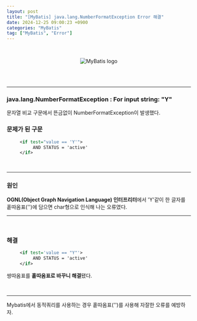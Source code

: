 ```yaml
---
layout: post
title: "[MyBatis] java.lang.NumberFormatException Error 해결"
date: 2024-12-25 09:00:23 +0900
categories: "MyBatis"
tag: ["MyBatis", "Error"]
---
```

<br>

<script async src="https://pagead2.googlesyndication.com/pagead/js/adsbygoogle.js?client=ca-pub-3561381376929023"
     crossorigin="anonymous"></script>
<ins class="adsbygoogle"
     style="display:block; text-align:center;"
     data-ad-layout="in-article"
     data-ad-format="fluid"
     data-ad-client="ca-pub-3561381376929023"
     data-ad-slot="1405810651"></ins>
<script>
     (adsbygoogle = window.adsbygoogle || []).push({});
</script>


<div style="text-align:center;">
  <img src="https://github.com/user-attachments/assets/d6ec2e3f-10b8-4b6b-9ea9-11ca1d98354f" alt="MyBatis logo">   
</div>

<br><br>
 
---
### java.lang.NumberFormatException : For input string: "Y"
문자열 비교 구문에서 뜬금없이 NumberFormatException이 발생했다.   


### 문제가 된 구문
``` xml
     <if test="value == 'Y'">
          AND STATUS = 'active'
     </if>
```

<br>

---

### 원인   
**OGNL(Object Graph Navigation Language) 인터프리터**에서 'Y'같이 한 글자를 홑따옴표('')에 담으면 char형으로 인식해 나는 오류였다. 

---

<br>

### 해결
``` xml
     <if test='value == "Y"'>
          AND STATUS = 'active'
     </if>
```
쌍따옴표를 **홑따옴표로 바꾸니 해결**됐다. 



<br>

---
Mybatis에서 동적쿼리를 사용하는 경우 홑따옴표('')를 사용해 자잘한 오류를 예방하자. 



<script async src="https://pagead2.googlesyndication.com/pagead/js/adsbygoogle.js?client=ca-pub-3561381376929023"
     crossorigin="anonymous">
</script>
<!-- 4 -->
<ins class="adsbygoogle"
     style="display:block"
     data-ad-client="ca-pub-3561381376929023"
     data-ad-slot="5661901813"
     data-ad-format="auto"
     data-full-width-responsive="true"></ins>
<script>
     (adsbygoogle = window.adsbygoogle || []).push({});
</script>
<script async src="https://pagead2.googlesyndication.com/pagead/js/adsbygoogle.js?client=ca-pub-3561381376929023"
     crossorigin="anonymous"></script>
<ins class="adsbygoogle"
     style="display:block; text-align:center;"
     data-ad-layout="in-article"
     data-ad-format="fluid"
     data-ad-client="ca-pub-3561381376929023"
     data-ad-slot="1405810651"></ins>
<script>
     (adsbygoogle = window.adsbygoogle || []).push({});
</script>
